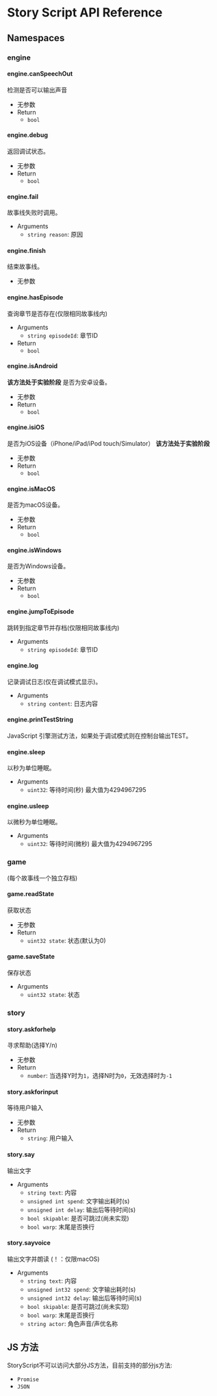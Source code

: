 # Story Script API Reference
## Namespaces
### engine
#### engine.canSpeechOut
检测是否可以输出声音
* 无参数
* Return
    - `bool`
#### engine.debug
返回调试状态。
* 无参数
* Return
   - `bool`
#### engine.fail
故事线失败时调用。
* Arguments
    - `string reason`: 原因
#### engine.finish
结束故事线。
* 无参数
#### engine.hasEpisode
查询章节是否存在(仅限相同故事线内)
* Arguments
    - `string episodeId`: 章节ID
* Return
    - `bool`
#### engine.isAndroid
**该方法处于实验阶段**
是否为安卓设备。
* 无参数
* Return
   - `bool`
#### engine.isiOS
是否为iOS设备（iPhone/iPad/iPod touch/Simulator）
**该方法处于实验阶段**
* 无参数
* Return
   - `bool`
#### engine.isMacOS
是否为macOS设备。
* 无参数
* Return
   - `bool`
#### engine.isWindows
是否为Windows设备。
* 无参数
* Return
   - `bool`
#### engine.jumpToEpisode
跳转到指定章节并存档(仅限相同故事线内)
* Arguments
    - `string episodeId`: 章节ID
#### engine.log
记录调试日志(仅在调试模式显示)。
* Arguments
    - `string content`: 日志内容
#### engine.printTestString
JavaScript 引擎测试方法，如果处于调试模式则在控制台输出TEST。
#### engine.sleep
以秒为单位睡眠。  
* Arguments
    - `uint32`: 等待时间(秒) 最大值为4294967295
#### engine.usleep
以微秒为单位睡眠。  
* Arguments
    - `uint32`: 等待时间(微秒) 最大值为4294967295
### game
(每个故事线一个独立存档)
#### game.readState
获取状态
* 无参数
* Return
    - `uint32 state`: 状态(默认为0)
#### game.saveState
保存状态
* Arguments
    - `uint32 state`: 状态
### story
#### story.askforhelp
寻求帮助(选择Y/n)
* 无参数
* Return
    - `number`: 当选择Y时为`1`，选择N时为`0`，无效选择时为`-1`
#### story.askforinput
等待用户输入
* 无参数
* Return
    - `string`: 用户输入
#### story.say
输出文字
* Arguments
    - `string text`: 内容
    - `unsigned int spend`: 文字输出耗时(s)
    - `unsigned int delay`: 输出后等待时间(s)
    - `bool skipable`: 是否可跳过(尚未实现)
    - `bool warp`: 末尾是否换行
#### story.sayvoice
输出文字并朗读
(！：仅限macOS)
* Arguments
    - `string text`: 内容
    - `unsigned int32 spend`: 文字输出耗时(s)
    - `unsigned int32 delay`: 输出后等待时间(s)
    - `bool skipable`: 是否可跳过(尚未实现)
    - `bool warp`: 末尾是否换行
    - `string actor`: 角色声音/声优名称
## JS 方法
StoryScript不可以访问大部分JS方法，目前支持的部分js方法:
* `Promise`
* `JSON`
